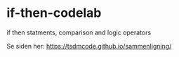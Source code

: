 # if-then-codelab
if then statments, comparison and logic operators

Se siden her: https://tsdmcode.github.io/sammenligning/
